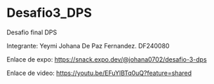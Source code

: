 # Desafio3_DPS
Desafio final DPS

Integrante:
Yeymi Johana De Paz Fernandez. DF240080

Enlace de expo: 
https://snack.expo.dev/@johana0702/desafio-3-dps

Enlace de video: 
https://youtu.be/EFuYlBTq0uQ?feature=shared

